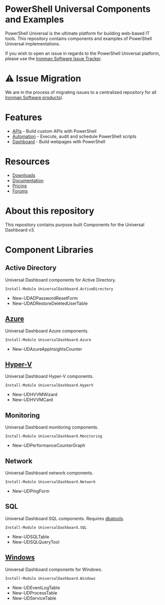 # PowerShell Universal Components and Examples

PowerShell Universal is the ultimate platform for building web-based IT tools. This repository contains components and examples of PowerShell Universal implementations. 

If you wish to open an issue in regards to the PowerShell Universal platform, please use the [Ironman Software Issue Tracker](https://github.com/ironmansoftware/issues).

# ⚠ Issue Migration 

We are in the process of migrating issues to a centralized repository for all [Ironman Software products](https://github.com/ironmansoftware/issues)). 

# Features

- [APIs](https://docs.ironmansoftware.com/api/about) - Build custom APIs with PowerShell
- [Automation](https://docs.ironmansoftware.com/automation/about) - Execute, audit and schedule PowerShell scripts
- [Dashboard](https://docs.ironmansoftware.com/dashboard/about) - Build webpages with PowerShell

# Resources

- [Downloads](https://ironmansoftware.com/downloads)
- [Documentation](https://docs.ironmansoftware.com/)
- [Pricing](https://store.ironmansoftware.com/pricing/powershell-universal)
- [Forums](https://forums.universaldashboard.io/)

# About this repository

This repository contains purpose built Components for the Universal Dashboard v3. 

# Component Libraries 

## Active Directory 

Universal Dashboard components for Active Directory.

```
Install-Module UniversalDashboard.ActiveDirectory
```

- New-UDADPasswordResetForm
- New-UDADRestoreDeletedUserTable

## [Azure](./Components/Azure/README.md)

Universal Dashboard Azure components. 

```
Install-Module UniversalDashboard.Azure
```

- New-UDAzureAppInsightsCounter


## [Hyper-V](./Components/Hyper-V/README.md)

Universal Dashboard Hyper-V components. 

```
Install-Module UniversalDashboard.HyperV
```

- New-UDHVVMWizard
- New-UDHVVMCard

## Monitoring

Universal Dashboard monitoring components.

```
Install-Module UniversalDashboard.Monitoring
```

- New-UDPerformanceCounterGraph

## Network

Universal Dashboard network components. 

```
Install-Module UniversalDashboard.Network
```

- New-UDPingForm

## SQL 

Universal Dashboard SQL components. Requires [dbatools](https://dbatools.io/).

```
Install-Module UniversalDashboard.SQL
```

- New-UDSQLTable
- New-UDSQLQueryTool

## [Windows](./Components/Windows/README.md)

Universal Dashboard components for Windows. 

```
Install-Module UniversalDashboard.Windows
```

- New-UDEventLogTable
- New-UDProcessTable
- New-UDServiceTable
